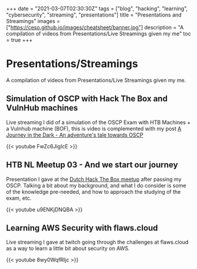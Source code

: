 +++
date = "2021-03-07T02:30:30Z"
tags = ["blog", "hacking", "learning", "cybersecurity", "streaming", "presentations"]
title = "Presentations and Streamings"
images = ["https://ceso.github.io/images/cheatsheet/banner.jpg"]
description = "A compilation of videos from Presentations/Live Streamings given my me"
toc = true
+++

# Presentations/Streamings

A compilation of videos from Presentations/Live Streamings given my me.

## Simulation of OSCP with Hack The Box and VulnHub machines

Live streaming I did of a simulation of the OSCP Exam with HTB Machines + a Vulnhub machine (BOF), this is video is complemented with my post [A Journey in the Dark - An adventure's tale towards OSCP](https://ceso.github.io/posts/2020/04/a-journey-in-the-dark-an-adventures-tale-towards-oscp/)

{{< youtube FwZc6JigIcE >}}

## HTB NL Meetup 03 - And we start our journey

Presentation I gave at the [Dutch Hack The Box meetup](https://hackdewereld.nl/posts/0x03-we-start-our-journey/) after passing my OSCP. Talking a bit about my background, and what I do consider is some of the knowledge pre-needed, and how to approach the studying of the exam, etc.

{{< youtube u9ENKjDNQBA >}}

## Learning AWS Security with flaws.cloud

Live streaming I gave at twitch going through the challenges at flaws.cloud as a way to learn a little bit about security on AWS.

{{< youtube 8wy0WqfRIjc >}}